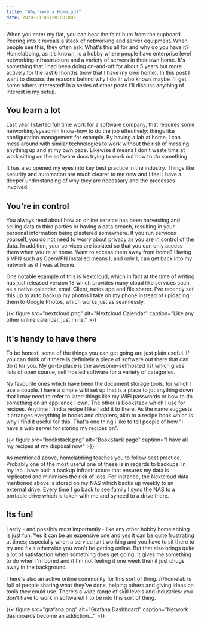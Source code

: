 ```yaml
---
title: "Why have a Homelab?"
date: 2020-03-05T20:00:00Z
---
```


When you enter my flat, you can hear the faint hum from the cupboard. Peering into it reveals a stack of networking and server equipment. When people see this, they often ask: What's this all for and why do you have it? Homelabbing, as it's known, is a hobby where people have enterprise level networking infrastructure and a variety of servers in their own home. It's something that I had been doing on-and-off for about 5 years but more actively for the last 6 months (now that I have my own home). In this post I want to discuss the reasons behind why I do it; who knows maybe I'll get some others interested! In a series of other posts I'll discuss anything of interest in my setup.

## You learn a lot

Last year I started full time work for a software company, that requires some networking/sysadmin know-how to do the job effectively: things like configuration management for example. By having a lab at home, I can mess around with similar technologies to work without the risk of messing anything up and at my own pace. Likewise it means I don't waste time at work sitting on the software docs trying to work out how to do something.

It has also opened my eyes into key best practice in the industry. Things like security and automation are much clearer to me now and I feel I have a deeper understanding of why they are necessary and the processes involved.

## You're in control

You always read about how an online service has been harvesting and selling data to third parties or having a data breach, resulting in your personal information being plastered somewhere. If you run services yourself, you do not need to worry about privacy as you are in control of the data. In addition, your services are isolated so that you can only access them when you're at home. Want to access them away from home? Having a VPN such as OpenVPN installed means I, and only I, can get back into my network as if I was at home.

One notable example of this is Nextcloud, which in fact at the time of writing has just released version 18 which provides many cloud like services such as a native calendar, email Client, notes app and file sharer. I've recently set this up to auto backup my photos I take on my phone instead of uploading them to Google Photos, which works just as seamlessly.

{{< figure src="nextcloud.png" alt="Nextcloud Calendar" caption="Like any other online calendar, just mine." >}}

## It's handy to have there

To be honest, some of the things you can get going are just plain useful. If you can think of it there is definitely a piece of software out there that can do it for you. My go-to place is the awesome-selfhosted list which gives lists of open source, self hosted software for a variety of categories.

Ny favourite ones which have been the document storage tools, for which I use a couple. I have a simple wiki set up that is a place to jot anything down that I may need to refer to later: things like my WiFi passwords or how to do something on an appliance I own. The other is Bookstack which I use for recipes. Anytime I find a recipe I like I add it to there. As the name suggests it arranges everything in books and chapters, akin to a recipe book which is why I find it useful for this. That's one thing I like to tell people of how "I have a web server for storing my recipes on".

{{< figure src="bookstack.png" alt="BookStack page" caption="I have all my recipes at my disposal now" >}}

As mentioned above, homelabbing teaches you to follow best practice. Probably one of the most useful one of these is in regards to backups. In my lab I have built a backup infrastructure that ensures my data is replicated and minimises the risk of loss. For instance, the Nextcloud data mentioned above is stored on my NAS which backs up weekly  to an external drive. Every time I go back to see family I sync the NAS to a portable drive which is taken with me and synced to a drive there.

## Its fun!

Lastly - and possibly most importantly - like any other hobby homelabbing is just fun. Yes it can be an expensive one and yes it can be quite frustrating at times; especially when a service isn't working and you have to sit there to try and fix it otherwise you won't be getting online. But that also brings quite a lot of satisfaction when something does get going. It gives me something to do when I'm bored and if I'm not feeling it one week then it just chugs away in the background.

There's also an active online community for this sort of thing. /r/homelab is full of people sharing what they've done, helping others and giving ideas on tools they could use. There's a wide range of skill levels and industries: you don't have to work in software/IT to be into this sort of thing.

{{< figure src="grafana.png" alt="Grafana Dashboard" caption="Network dashboards become an addiction..." >}}
